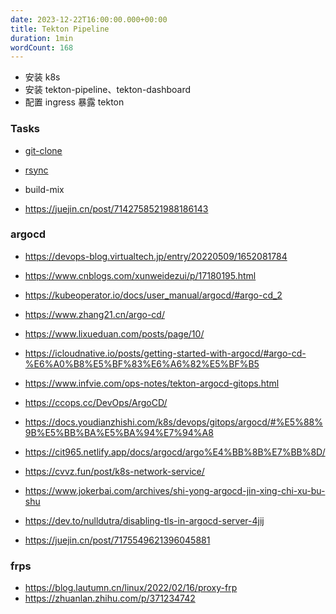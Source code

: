 ```yaml
---
date: 2023-12-22T16:00:00.000+00:00
title: Tekton Pipeline
duration: 1min
wordCount: 168
---
```


- 安装 k8s
- 安装 tekton-pipeline、tekton-dashboard
- 配置 ingress 暴露 tekton

### Tasks

- [git-clone](https://hub.tekton.dev/tekton/task/rsync)
- [rsync](https://hub.tekton.dev/tekton/task/rsync)
- build-mix

- https://juejin.cn/post/7142758521988186143

### argocd

- https://devops-blog.virtualtech.jp/entry/20220509/1652081784
- https://www.cnblogs.com/xunweidezui/p/17180195.html
- https://kubeoperator.io/docs/user_manual/argocd/#argo-cd_2

- https://www.zhang21.cn/argo-cd/
- https://www.lixueduan.com/posts/page/10/
- https://icloudnative.io/posts/getting-started-with-argocd/#argo-cd-%E6%A0%B8%E5%BF%83%E6%A6%82%E5%BF%B5
- https://www.infvie.com/ops-notes/tekton-argocd-gitops.html
- https://ccops.cc/DevOps/ArgoCD/
- https://docs.youdianzhishi.com/k8s/devops/gitops/argocd/#%E5%88%9B%E5%BB%BA%E5%BA%94%E7%94%A8
- https://cit965.netlify.app/docs/argocd/argo%E4%BB%8B%E7%BB%8D/
- https://cvvz.fun/post/k8s-network-service/

- https://www.jokerbai.com/archives/shi-yong-argocd-jin-xing-chi-xu-bu-shu
- https://dev.to/nulldutra/disabling-tls-in-argocd-server-4jij
- https://juejin.cn/post/7175549621396045881

### frps

- https://blog.lautumn.cn/linux/2022/02/16/proxy-frp
- https://zhuanlan.zhihu.com/p/371234742
